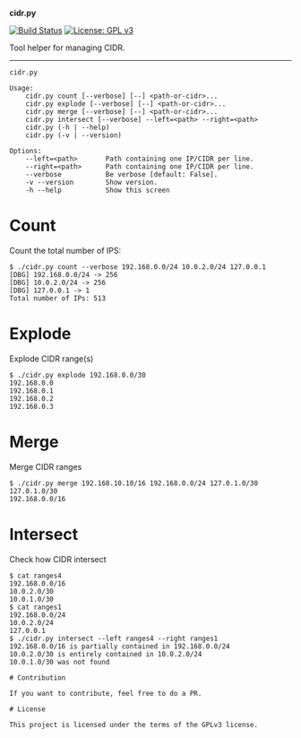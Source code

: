 **cidr.py**

[![Build Status](https://travis-ci.org/deadc0de6/cidr.svg?branch=master)](https://travis-ci.org/deadc0de6/cidr)
[![License: GPL v3](https://img.shields.io/badge/License-GPL%20v3-blue.svg)](http://www.gnu.org/licenses/gpl-3.0)

Tool helper for managing CIDR.

---

```
cidr.py

Usage:
    cidr.py count [--verbose] [--] <path-or-cidr>...
    cidr.py explode [--verbose] [--] <path-or-cidr>...
    cidr.py merge [--verbose] [--] <path-or-cidr>...
    cidr.py intersect [--verbose] --left=<path> --right=<path>
    cidr.py (-h | --help)
    cidr.py (-v | --version)

Options:
    --left=<path>       Path containing one IP/CIDR per line.
    --right=<path>      Path containing one IP/CIDR per line.
    --verbose           Be verbose [default: False].
    -v --version        Show version.
    -h --help           Show this screen
```

# Count

Count the total number of IPS:

```
$ ./cidr.py count --verbose 192.168.0.0/24 10.0.2.0/24 127.0.0.1
[DBG] 192.168.0.0/24 -> 256
[DBG] 10.0.2.0/24 -> 256
[DBG] 127.0.0.1 -> 1
Total number of IPs: 513
```

# Explode

Explode CIDR range(s)

```
$ ./cidr.py explode 192.168.0.0/30
192.168.0.0
192.168.0.1
192.168.0.2
192.168.0.3
```

# Merge

Merge CIDR ranges

```
$ ./cidr.py merge 192.168.10.10/16 192.168.0.0/24 127.0.1.0/30
127.0.1.0/30
192.168.0.0/16
```

# Intersect

Check how CIDR intersect

```
$ cat ranges4
192.168.0.0/16
10.0.2.0/30
10.0.1.0/30
$ cat ranges1
192.168.0.0/24
10.0.2.0/24
127.0.0.1
$ ./cidr.py intersect --left ranges4 --right ranges1
192.168.0.0/16 is partially contained in 192.168.0.0/24
10.0.2.0/30 is entirely contained in 10.0.2.0/24
10.0.1.0/30 was not found

# Contribution

If you want to contribute, feel free to do a PR.

# License

This project is licensed under the terms of the GPLv3 license.

